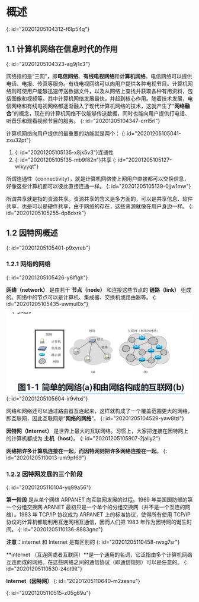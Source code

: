 # 概述
{: id="20201205104312-f6lp54q"}

## 1.1 计算机网络在信息时代的作用
{: id="20201205104323-ag9j1x3"}

网络指的是“三网”，即**电信网络**、**有线电视网络**和**计算机网络**。电信网络可以提供电话、电报、传真等服务。有线电视网络可以向用户提供各种电视节目。计算机网络则可使用户能够迅速传送数据文件，以及从网络上查找并获取各种有用资料，包括图像和视频等。其中计算机网络发展最快，并起到核心作用。随着技术发展，电信网络和有线电视网络都逐渐融入了现代计算机网络的技术，这就产生了“**网络融合**”的概念，现在的计算机网络不仅能够传送数据，同时也能向用户提供打电话、听音乐和观看视频节目的服务。
{: id="20201205104347-crrl5rl"}

计算机网络向用户提供的最重要的功能就是两个：
{: id="20201205105041-zxu32pt"}

1. {: id="20201205105135-x8jk5v3"}连通性
2. {: id="20201205105135-mb9f82n"}共享
{: id="20201205105127-wlkyyqt"}

所谓连通性（connectivity），就是计算机网络使上网用户直接都可以交换信息，好像这些计算机都可以彼此直接连通一样。
{: id="20201205105139-0jjw1mw"}

所谓共享就是指的资源共享。资源共享的含义是多方面的，可以是共享信息、软件共享，也是可以是硬件共享，由于网络的存在，这些资源就像在用户身边一样。
{: id="20201205105255-dp8dxrk"}

## 1.2 因特网概述
{: id="20201205105401-p9xvreb"}

### 1.2.1 网络的网络
{: id="20201205105426-y6lflgk"}

**网络（network）** 是由若干 **节点（node）** 和连接这些节点的 **链路（link）** 组成的。网络中的节点可以是计算机、集成器、交换机或路由器等。
{: id="20201205105435-uwmul0x"}

![1.2.1.png](assets/20201205105753-d5oz87u-1.2.1.png)
{: id="20201205105604-ir9vhxi"}

网络和网络还可以通过路由器互连起来，这样就构成了一个覆盖范围更大的网络，即互联网，因此互联网是“**网络的网络**”。
{: id="20201205104529-yaw8lzi"}

**因特网（Internet）** 是世界上最大的互联网络。习惯上，大家把连接在因特网上的计算机都成为 **主机（host）**。
{: id="20201205105907-2jally2"}

**网络把许多计算机连接在一起，而因特网则把许多网络连接在一起**。
{: id="20201205110013-um9pf69"}

### 1.2.2 因特网发展的三个阶段
{: id="20201205110104-yq99a56"}

**第一阶段** 是从单个网络 ARPANET 向互联网发展的过程。1969 年美国国防部的第一个分组交换网 APANET 最初只是一个单个的分组交换网（并不是一个互连的网络）。1983 年 TCP/IP 协议成为 ARPANET 上的标准协议，使得所有使用 TCP/IP 协议的计算机都能利用互连网相互通信，因而人们把 1983 年作为因特网的诞生时间。
{: id="20201205110136-8883gnc"}

**注意**：internet 和 Internet 是有区别的
{: id="20201205110458-nvxg7sr"}

**internet （互连网或者互联网）**是一个通用的名词，它泛指由多个计算机网络互连而成的网络。在这些网络之间的通信协议（即通信规则）可以是任意的。
{: id="20201205110530-z4ot9it"}

**Internet（因特网）**
{: id="20201205110640-m2zesnu"}

{: id="20201205110515-z05g69u"}
